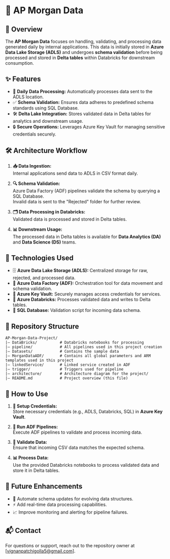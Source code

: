 # 🚀 AP Morgan Data 

## 🌟 Overview
The **AP Morgan Data** focuses on handling, validating, and processing data generated daily by internal applications. This data is initially stored in **Azure Data Lake Storage (ADLS)** and undergoes **schema validation** before being processed and stored in **Delta tables** within Databricks for downstream consumption.

## ✨ Features
- 📅 **Daily Data Processing:** Automatically processes data sent to the ADLS location.
- ✅ **Schema Validation:** Ensures data adheres to predefined schema standards using SQL Database.
- 🛠️ **Delta Lake Integration:** Stores validated data in Delta tables for analytics and downstream usage.
- 🔒 **Secure Operations:** Leverages Azure Key Vault for managing sensitive credentials securely.

## 🛠️ Architecture Workflow

1. **📥 Data Ingestion:**  
   Internal applications send data to ADLS in CSV format daily.

2. **🔍 Schema Validation:**  
   Azure Data Factory (ADF) pipelines validate the schema by querying a SQL Database.  
   Invalid data is sent to the "Rejected" folder for further review.

3. **🗂️ Data Processing in Databricks:**  
   Validated data is processed and stored in Delta tables.

4. **📊 Downstream Usage:**  
   The processed data in Delta tables is available for **Data Analytics (DA)** and **Data Science (DS)** teams.

## 🧰 Technologies Used
- 🗄️ **Azure Data Lake Storage (ADLS):** Centralized storage for raw, rejected, and processed data.
- 🔄 **Azure Data Factory (ADF):** Orchestration tool for data movement and schema validation.
- 🔐 **Azure Key Vault:** Securely manages access credentials for services.
- 🧪 **Azure Databricks:** Processes validated data and writes to Delta tables.
- 📜 **SQL Database:** Validation script for incoming data schema.

## 📂 Repository Structure
```plaintext
AP-Morgan-Data-Project/
|— DataBricks/          # Databricks notebooks for processing
|— pipeline/            # All pipelines used in this project creation
|— Datasets/            # Contains the sample data
|— MorganDataADF/       # Contains all global parameters and ARM templates used in this project
|— linkedService/       # Linked service created in ADF
|— trigger/             # Triggers used for pipeline
|— architecture/        # Architecture diagram for the project/
|— README.md            # Project overview (this file)
```

## 🚀 How to Use

1. **🔑 Setup Credentials:**  
   Store necessary credentials (e.g., ADLS, Databricks, SQL) in **Azure Key Vault**.

2. **🔄 Run ADF Pipelines:**  
   Execute ADF pipelines to validate and process incoming data.

3. **🧹 Validate Data:**  
   Ensure that incoming CSV data matches the expected schema.

4. **📊 Process Data:**  
   Use the provided Databricks notebooks to process validated data and store it in Delta tables.

## 🌟 Future Enhancements
- 🤖 Automate schema updates for evolving data structures.
- ⚡ Add real-time data processing capabilities.
- 📈 Improve monitoring and alerting for pipeline failures.

## 📬 Contact
For questions or support, reach out to the repository owner at [vignanpatchigolla5@gmail.com].

